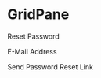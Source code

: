 # GridPane

Reset Password

E-Mail Address

 Send Password Reset Link
                                

